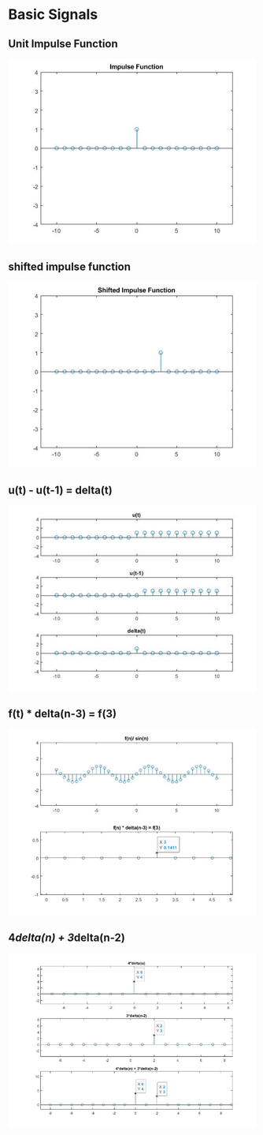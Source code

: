 # Basic Signals
## Unit Impulse Function
![impulse_fun_fig](impulse_fun_fig.jpg "Impulse Function figure")

## shifted impulse function
![shifted_impulse_function_fig](shifted_impulse_function_fig.jpg "shifted impulse function")

## u(t) - u(t-1) = delta(t)
![SubtractionOfUnitStepAndShifted_fig](SubtractionOfUnitStepAndShifted_fig.jpg "Subtraction Of Unit Step And Shifted")

## f(t) * delta(n-3) = f(3)
![anyFunctionIntoDelta](anyFunctionIntoDelta.jpg "any Function Into Delta")

## 4*delta(n) + 3*delta(n-2)
![QuickTest](QuickTest.jpg "4*delta(n) + 3*delta(n-2)")


